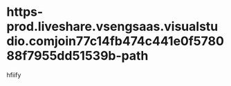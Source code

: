 # https-prod.liveshare.vsengsaas.visualstudio.comjoin77c14fb474c441e0f578088f7955dd51539b-path
hfiify

